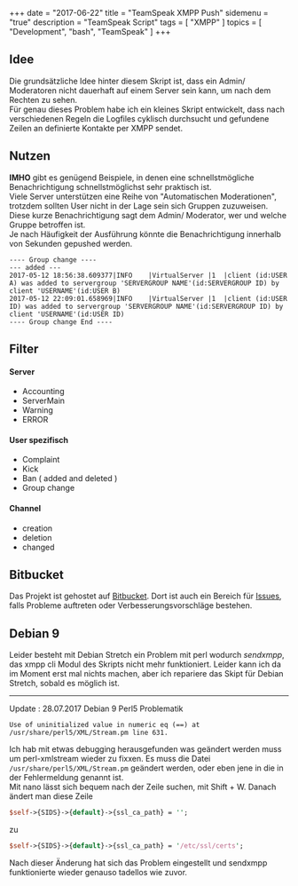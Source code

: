 +++
date = "2017-06-22"
title = "TeamSpeak XMPP Push"
sidemenu = "true"
description = "TeamSpeak Script"
tags = [ "XMPP" ]
topics = [ "Development", "bash", "TeamSpeak" ]
+++
## Idee
Die grundsätzliche Idee hinter diesem Skript ist, dass ein Admin/ Moderatoren nicht dauerhaft auf einem Server sein kann, um nach dem Rechten zu sehen.  
Für genau dieses Problem habe ich ein kleines Skript entwickelt, dass nach verschiedenen Regeln die Logfiles cyklisch durchsucht und gefundene Zeilen an definierte Kontakte per XMPP sendet.

## Nutzen
**IMHO** gibt es genügend Beispiele, in denen eine schnellstmögliche Benachrichtigung schnellstmöglichst sehr praktisch ist.  
Viele Server unterstützen eine Reihe von "Automatischen Moderationen", trotzdem sollten User nicht in der Lage sein sich Gruppen zuzuweisen. Diese kurze Benachrichtigung sagt dem Admin/ Moderator, wer und welche Gruppe betroffen ist.  
Je nach Häufigkeit der Ausführung könnte die Benachrichtigung innerhalb von Sekunden gepushed werden.

```
---- Group change ----
--- added ---
2017-05-12 18:56:38.609377|INFO    |VirtualServer |1  |client (id:USER A) was added to servergroup 'SERVERGROUP NAME'(id:SERVERGROUP ID) by client 'USERNAME'(id:USER B)
2017-05-12 22:09:01.658969|INFO    |VirtualServer |1  |client (id:USER ID) was added to servergroup 'SERVERGROUP NAME'(id:SERVERGROUP ID) by client 'USERNAME'(id:USER ID)
---- Group change End ----
```
## Filter
#### Server
- Accounting
- ServerMain
- Warning
- ERROR

#### User spezifisch
- Complaint
- Kick
- Ban ( added and deleted )
- Group change

#### Channel
- creation
- deletion
- changed

## Bitbucket
Das Projekt ist gehostet auf [Bitbucket](https://bitbucket.org/mightyBroccoli/logwatch-scripts/src/6551365b8135/teamspeak_scripts/?at=master). Dort ist auch ein Bereich für [Issues](https://bitbucket.org/mightyBroccoli/logwatch-scripts/issues?status=new&status=open), falls Probleme auftreten oder Verbesserungsvorschläge bestehen.

## Debian 9
Leider besteht mit Debian Stretch ein Problem mit perl wodurch *sendxmpp*, das xmpp cli Modul des Skripts nicht mehr funktioniert. Leider kann ich da im Moment erst mal nichts machen, aber ich repariere das Skipt für Debian Stretch, sobald es möglich ist.

-----

Update : 28.07.2017 Debian 9 Perl5 Problematik
```
Use of uninitialized value in numeric eq (==) at /usr/share/perl5/XML/Stream.pm line 631.
```  
Ich hab mit etwas debugging herausgefunden was geändert werden muss um perl-xmlstream wieder zu fixxen.
Es muss die Datei `/usr/share/perl5/XML/Stream.pm` geändert werden, oder eben jene in die in der Fehlermeldung genannt ist.  
Mit nano lässt sich bequem nach der Zeile suchen, mit Shift + W. Danach ändert man diese Zeile
```perl
$self->{SIDS}->{default}->{ssl_ca_path} = '';
```
zu
```perl
$self->{SIDS}->{default}->{ssl_ca_path} = '/etc/ssl/certs';
```
Nach dieser Änderung hat sich das Problem eingestellt und sendxmpp funktionierte wieder genauso tadellos wie zuvor.
